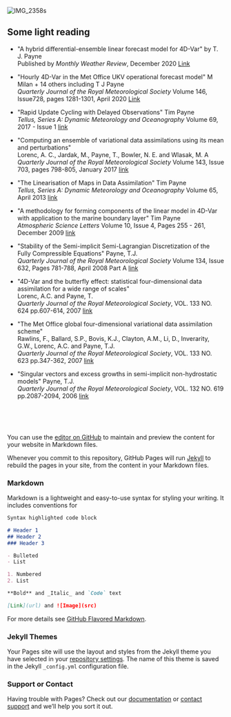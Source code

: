 ![IMG_2358s](https://user-images.githubusercontent.com/61735396/134172964-fc56ed9c-df94-436a-b9d2-dfe6c6e31c3c.jpg)

## Some light reading
* "A hybrid differential-ensemble linear forecast model for 4D-Var"
by T. J. Payne<br>
Published by _Monthly Weather Review_, December 2020
[Link](https://journals.ametsoc.org/view/journals/mwre/149/1/mwr-d-20-0088.1.xml)


* "Hourly 4D-Var in the Met Office UKV operational forecast model"
M Milan + 14 others including T J Payne<br> 
_Quarterly Journal of the Royal Meteorological Society_
Volume 146, Issue728, pages 1281-1301, April 2020 
[Link](https://rmets.onlinelibrary.wiley.com/doi/full/10.1002/qj.3737)


* "Rapid Update Cycling with Delayed Observations"
Tim Payne<br>
_Tellus, Series A: Dynamic Meteorology and Oceanography_ Volume 69, 2017 - Issue 1
<a href="http://www.tandfonline.com/doi/abs/10.1080/16000870.2017.1409061">link</a>

* "Computing an ensemble of variational data assimilations using its mean and perturbations"<br>
Lorenc, A. C., Jardak, M., Payne, T., Bowler, N. E. and Wlasak, M. A<br>
<i>Quarterly Journal of the Royal Meteorological Society</i> 
Volume 143, Issue 703, pages 798-805, January 2017 
<a href="http://onlinelibrary.wiley.com/wol1/doi/10.1002/qj.2965/abstract">link</a>

* "The Linearisation of Maps in Data Assimilation" Tim Payne<br>
<i>Tellus, Series A: Dynamic Meteorology and Oceanography</i> Volume 65, April 2013
<a href="http://www.tandfonline.com/doi/abs/10.3402/tellusa.v65i0.18840">link</a>

* "A methodology for forming components of the linear model in 4D-Var with
application to the marine boundary layer" Tim Payne<br>
<i>Atmospheric Science Letters</i> Volume 10, Issue 4, Pages 255 - 261, December 2009
<a href="http://onlinelibrary.wiley.com/doi/10.1002/asl.234/abstract">link</a>

* "Stability of the Semi-implicit Semi-Lagrangian
 Discretization of the Fully Compressible Equations" Payne, T.J.<br>
<i>Quarterly Journal of the Royal Meteorological Society</i> Volume 134, Issue 632, Pages 781-788, April 2008 Part A
<a href="http://onlinelibrary.wiley.com/doi/10.1002/qj.227/abstract">link</a>

* "4D-Var and the butterfly effect: statistical four-dimensional data assimilation for a wide range of scales"<br>
Lorenc, A.C. and Payne, T. <br>
<i>Quarterly Journal of the Royal Meteorological Society</i>, VOL. 133 NO. 624
pp.607-614, 2007 <a href="http://onlinelibrary.wiley.com/doi/10.1002/qj.36/abstract">link</a>

* "The Met Office global four-dimensional variational data assimilation scheme" <br>
Rawlins, F., Ballard, S.P., Bovis, K.J., Clayton, A.M.,	Li, D.,	Inverarity, G.W., Lorenc, A.C. and Payne, T.J.<br> 
<i>Quarterly Journal of the Royal Meteorological Society</i>, VOL. 133 NO. 623 
pp.347-362, 2007 <a href="http://onlinelibrary.wiley.com/doi/10.1002/qj.32/abstract">link</a>

* "Singular vectors and excess growths in semi-implicit non-hydrostatic models" Payne, T.J.<br>
<i>Quarterly Journal of the Royal Meteorological Society</i>, VOL. 132 NO. 619 
pp.2087-2094, 2006 <a href="http://onlinelibrary.wiley.com/doi/10.1256/qj.05.52/abstract">link</a>

<br><br><br>


You can use the [editor on GitHub](https://github.com/timpaynemetoffice/timpaynemetoffice.github.io/edit/main/index.md) to maintain and preview the content for your website in Markdown files.

Whenever you commit to this repository, GitHub Pages will run [Jekyll](https://jekyllrb.com/) to rebuild the pages in your site, from the content in your Markdown files.

### Markdown

Markdown is a lightweight and easy-to-use syntax for styling your writing. It includes conventions for

```markdown
Syntax highlighted code block

# Header 1
## Header 2
### Header 3

- Bulleted
- List

1. Numbered
2. List

**Bold** and _Italic_ and `Code` text

[Link](url) and ![Image](src)
```
For more details see [GitHub Flavored Markdown](https://guides.github.com/features/mastering-markdown/).

### Jekyll Themes

Your Pages site will use the layout and styles from the Jekyll theme you have selected in your [repository settings](https://github.com/timpaynemetoffice/timpaynemetoffice.github.io/settings/pages). The name of this theme is saved in the Jekyll `_config.yml` configuration file.

### Support or Contact

Having trouble with Pages? Check out our [documentation](https://docs.github.com/categories/github-pages-basics/) or [contact support](https://support.github.com/contact) and we’ll help you sort it out.
